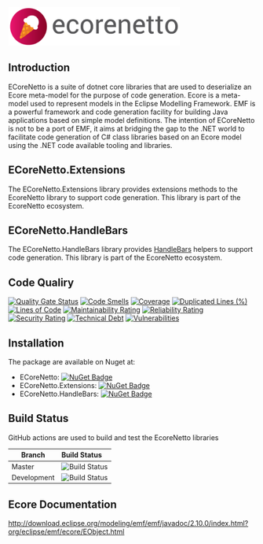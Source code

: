 <img src="https://github.com/RHEAGROUP/EcoreNetto/raw/development/Ecorenetto-Logo-text.png" width="350">

## Introduction

ECoreNetto is a suite of dotnet core libraries that are used to deserialize an Ecore meta-model for the purpose of code generation. Ecore is a meta-model used to represent models in the Eclipse Modelling Framework. EMF is a powerful framework and code generation facility for building Java applications based on simple model definitions. The intention of ECoreNetto is not to be a port of EMF, it aims at bridging the gap to the .NET world to facilitate code generation of C# class libraries based on an Ecore model using the .NET code available tooling and libraries.

## ECoreNetto.Extensions

The ECoreNetto.Extensions library provides extensions methods to the EcoreNetto library to support code generation. This library is part of the EcoreNetto ecosystem.

## ECoreNetto.HandleBars

The ECoreNetto.HandleBars library provides [HandleBars](https://github.com/Handlebars-Net/Handlebars.Net) helpers to support code generation. This library is part of the EcoreNetto ecosystem.

## Code Qualiry

[![Quality Gate Status](https://sonarcloud.io/api/project_badges/measure?project=RHEAGROUP_EcoreNetto&metric=alert_status)](https://sonarcloud.io/summary/new_code?id=RHEAGROUP_EcoreNetto)
[![Code Smells](https://sonarcloud.io/api/project_badges/measure?project=RHEAGROUP_EcoreNetto&metric=code_smells)](https://sonarcloud.io/summary/new_code?id=RHEAGROUP_EcoreNetto)
[![Coverage](https://sonarcloud.io/api/project_badges/measure?project=RHEAGROUP_EcoreNetto&metric=coverage)](https://sonarcloud.io/summary/new_code?id=RHEAGROUP_EcoreNetto)
[![Duplicated Lines (%)](https://sonarcloud.io/api/project_badges/measure?project=RHEAGROUP_EcoreNetto&metric=duplicated_lines_density)](https://sonarcloud.io/summary/new_code?id=RHEAGROUP_EcoreNetto)
[![Lines of Code](https://sonarcloud.io/api/project_badges/measure?project=RHEAGROUP_EcoreNetto&metric=ncloc)](https://sonarcloud.io/summary/new_code?id=RHEAGROUP_EcoreNetto)
[![Maintainability Rating](https://sonarcloud.io/api/project_badges/measure?project=RHEAGROUP_EcoreNetto&metric=sqale_rating)](https://sonarcloud.io/summary/new_code?id=RHEAGROUP_EcoreNetto)
[![Reliability Rating](https://sonarcloud.io/api/project_badges/measure?project=RHEAGROUP_EcoreNetto&metric=reliability_rating)](https://sonarcloud.io/summary/new_code?id=RHEAGROUP_EcoreNetto)
[![Security Rating](https://sonarcloud.io/api/project_badges/measure?project=RHEAGROUP_EcoreNetto&metric=security_rating)](https://sonarcloud.io/summary/new_code?id=RHEAGROUP_EcoreNetto)
[![Technical Debt](https://sonarcloud.io/api/project_badges/measure?project=RHEAGROUP_EcoreNetto&metric=sqale_index)](https://sonarcloud.io/summary/new_code?id=RHEAGROUP_EcoreNetto)
[![Vulnerabilities](https://sonarcloud.io/api/project_badges/measure?project=RHEAGROUP_EcoreNetto&metric=vulnerabilities)](https://sonarcloud.io/summary/new_code?id=RHEAGROUP_EcoreNetto)

## Installation

The package are available on Nuget at:

  - ECoreNetto: [![NuGet Badge](https://buildstats.info/nuget/ECoreNetto)](https://buildstats.info/nuget/ECoreNetto)
  - ECoreNetto.Extensions: [![NuGet Badge](https://buildstats.info/nuget/ECoreNetto.Extensions)](https://buildstats.info/nuget/ECoreNetto.Extensions)
  - ECoreNetto.HandleBars: [![NuGet Badge](https://buildstats.info/nuget/ECoreNetto.HandleBars)](https://buildstats.info/nuget/ECoreNetto.HandleBars)

## Build Status

GitHub actions are used to build and test the EcoreNetto libraries

Branch | Build Status
------- | :------------
Master | ![Build Status](https://github.com/RHEAGROUP/EcoreNetto/actions/workflows/CodeQuality.yml/badge.svg?branch=master)
Development | ![Build Status](https://github.com/RHEAGROUP/EcoreNetto/actions/workflows/CodeQuality.yml/badge.svg?branch=development)

## Ecore Documentation

http://download.eclipse.org/modeling/emf/emf/javadoc/2.10.0/index.html?org/eclipse/emf/ecore/EObject.html